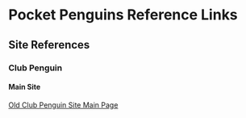 # Pocket Penguins Reference Links

## Site References

### Club Penguin

#### Main Site

[Old Club Penguin Site Main Page](https://web.archive.org/web/20051026004030/http://www.clubpenguin.com/)
